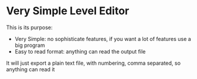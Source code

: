 # Very Simple Level Editor
This is its purpose:
- Very Simple: no sophisticate features, if you want a lot of features use a big program
- Easy to read format: anything can read the output file

It will just export a plain text file, with numbering, comma separated, so anything
can read it

